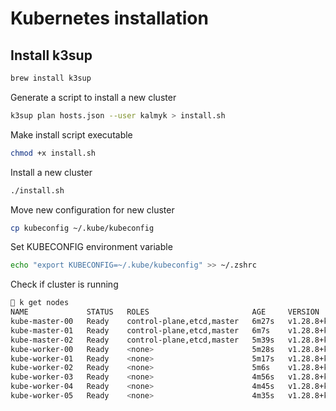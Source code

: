 # Kubernetes installation

## Install k3sup

```bash
brew install k3sup
```

Generate a script to install a new cluster

```bash
k3sup plan hosts.json --user kalmyk > install.sh
```

Make install script executable

```bash
chmod +x install.sh
```

Install a new cluster

```bash
./install.sh
```

Move new configuration for new cluster

```bash
cp kubeconfig ~/.kube/kubeconfig
```

Set KUBECONFIG environment variable

```bash
echo "export KUBECONFIG=~/.kube/kubeconfig" >> ~/.zshrc
```

Check if cluster is running

```bash
 k get nodes
NAME             STATUS   ROLES                       AGE     VERSION
kube-master-00   Ready    control-plane,etcd,master   6m27s   v1.28.8+k3s1
kube-master-01   Ready    control-plane,etcd,master   6m7s    v1.28.8+k3s1
kube-master-02   Ready    control-plane,etcd,master   5m39s   v1.28.8+k3s1
kube-worker-00   Ready    <none>                      5m28s   v1.28.8+k3s1
kube-worker-01   Ready    <none>                      5m17s   v1.28.8+k3s1
kube-worker-02   Ready    <none>                      5m6s    v1.28.8+k3s1
kube-worker-03   Ready    <none>                      4m56s   v1.28.8+k3s1
kube-worker-04   Ready    <none>                      4m45s   v1.28.8+k3s1
kube-worker-05   Ready    <none>                      4m35s   v1.28.8+k3s1
```
